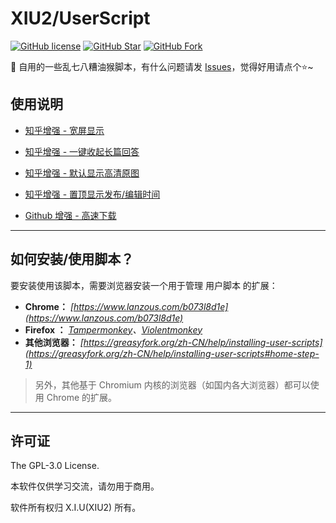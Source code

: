# XIU2/UserScript

[![GitHub license](https://img.shields.io/github/license/XIU2/UserScript.svg?style=flat-square&color=4285dd)](https://github.com/XIU2/UserScript/blob/master/LICENSE)
[![GitHub Star](https://img.shields.io/github/stars/XIU2/UserScript.svg?style=flat-square&label=Star&color=4285dd)](https://github.com/XIU2/UserScript/stargazers)
[![GitHub Fork](https://img.shields.io/github/forks/XIU2/UserScript.svg?style=flat-square&label=Fork&color=4285dd)](https://github.com/XIU2/UserScript/network/members)

🔨 自用的一些乱七八糟油猴脚本，有什么问题请发 [Issues](https://github.com/XIU2/UserScript/issues/new/choose)，觉得好用请点个⭐~

## 使用说明

* [知乎增强 - 宽屏显示](https://greasyfork.org/scripts/412212)
* [知乎增强 - 一键收起长篇回答](https://greasyfork.org/scripts/412205)
* [知乎增强 - 默认显示高清原图](https://greasyfork.org/scripts/412217)
* [知乎增强 - 置顶显示发布/编辑时间](https://greasyfork.org/scripts/412216)

* [Github 增强 - 高速下载](https://greasyfork.org/scripts/412245)

****

## 如何安装/使用脚本？

要安装使用该脚本，需要浏览器安装一个用于管理 用户脚本 的扩展：  
- **Chrome：** *[https://www.lanzous.com/b073l8d1e](https://www.lanzous.com/b073l8d1e)*  
- **Firefox  ：** *[Tampermonkey](https://addons.mozilla.org/firefox/addon/tampermonkey/)、[Violentmonkey](https://addons.mozilla.org/firefox/addon/violentmonkey/)*  
- **其他浏览器：** *[https://greasyfork.org/zh-CN/help/installing-user-scripts](https://greasyfork.org/zh-CN/help/installing-user-scripts#home-step-1)*  

> 另外，其他基于 Chromium 内核的浏览器（如国内各大浏览器）都可以使用 Chrome 的扩展。  

****

## 许可证

The GPL-3.0 License.

本软件仅供学习交流，请勿用于商用。  

软件所有权归 X.I.U(XIU2) 所有。  